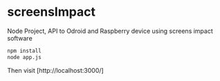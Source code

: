 # screensImpact
Node Project, API to Odroid and Raspberry device using screens impact software

```sh
npm install
node app.js
```
Then visit [http://localhost:3000/]
